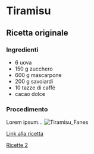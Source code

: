 # Tiramisu

## Ricetta originale

### Ingredienti

 - 6 uova
 - 150 g zucchero
 - 600 g mascarpone
 - 200 g savoiardi
 - 10 tazze di caffé
 - cacao dolce

### Procedimento

Lorem ipsum...
![Tiramisu_Fanes](https://github.com/prof-ortombina/tiramisu/assets/123731204/b5914134-a7a7-4443-983e-32b1a5fdede1)

[Link alla ricetta](https://ricette.giallozafferano.it/Tiramisu.html)

[Ricette 2](Ricetta2.md)


